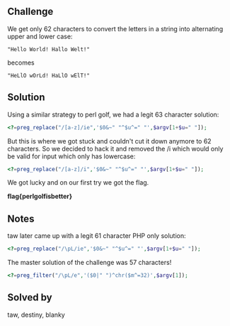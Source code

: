 ## Challenge

We get only 62 characters to convert the letters in a string into alternating upper and lower case:

```
"Hello World! Hallo Welt!"
```
becomes
```
"HeLlO wOrLd! HaLlO wElT!"
```

## Solution

Using a similar strategy to perl golf, we had a legit 63 character solution:

```php
<?=preg_replace("/[a-z]/ie",'$0&~" "^$u^=" "',$argv[1+$u=" "]);
```

But this is where we got stuck and couldn't cut it down anymore to 62 characters. So we decided to hack it and removed the /i which would only be valid for input which only has lowercase:

```php
<?=preg_replace("/[a-z]/i",'$0&~" "^$u^=" "',$argv[1+$u=" "]);
```

We got lucky and on our first try we got the flag.

**flag{perlgolfisbetter}**

## Notes
taw later came up with a legit 61 character PHP only solution:
```php
<?=preg_replace("/\pL/ie",'$0&~" "^$u^=" "',$argv[1+$u=" "]);
```

The master solution of the challenge was 57 characters!
```php
<?=preg_filter("/\pL/e",'($0|" ")^chr($m^=32)',$argv[1]);
```

## Solved by
taw, destiny, blanky
